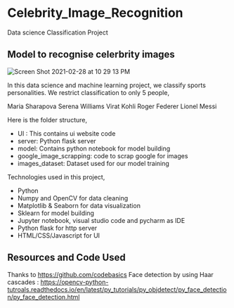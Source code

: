 # Celebrity_Image_Recognition
Data science Classification Project

## Model to recognise celerbrity images 

![Screen Shot 2021-02-28 at 10 29 13 PM](https://user-images.githubusercontent.com/70486397/109429451-3068ab80-7a15-11eb-8c14-c22bec1551d6.png)



In this data science and machine learning project, we classify sports personalities. We restrict classification to only 5 people,

Maria Sharapova
Serena Williams
Virat Kohli
Roger Federer
Lionel Messi

Here is the folder structure,

* UI : This contains ui website code
* server: Python flask server
* model: Contains python notebook for model building
* google_image_scrapping: code to scrap google for images
* images_dataset: Dataset used for our model training

Technologies used in this project,

* Python
* Numpy and OpenCV for data cleaning
* Matplotlib & Seaborn for data visualization
* Sklearn for model building
* Jupyter notebook, visual studio code and pycharm as IDE
* Python flask for http server
* HTML/CSS/Javascript for UI

## Resources and Code Used

Thanks to https://github.com/codebasics
Face detection by using Haar cascades : https://opencv-python-tutroals.readthedocs.io/en/latest/py_tutorials/py_objdetect/py_face_detection/py_face_detection.html
